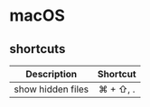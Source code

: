 # macOS

## shortcuts


| Description       | Shortcut      | 
| ----------------- |:-------------:|
| show hidden files | ⌘ + ⇧, .      |